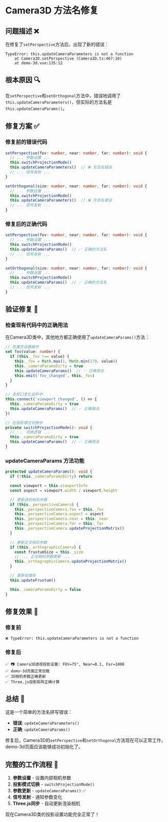 # Camera3D 方法名修复

## 问题描述 ❌

在修复了`setPerspective`方法后，出现了新的错误：

```
TypeError: this.updateCameraParameters is not a function
    at Camera3D.setPerspective (Camera3D.ts:467:10)
    at demo-3d.vue:135:12
```

## 根本原因 🔍

在`setPerspective`和`setOrthogonal`方法中，错误地调用了`this.updateCameraParameters()`，但实际的方法名是`this.updateCameraParams()`。

## 修复方案 ✅

### 修复前的错误代码
```typescript
setPerspective(fov: number, near: number, far: number): void {
  // ... 参数设置 ...
  this.switchProjectionMode()
  this.updateCameraParameters()  // ❌ 方法名错误
  // ... 信号发射 ...
}

setOrthogonal(size: number, near: number, far: number): void {
  // ... 参数设置 ...
  this.switchProjectionMode()
  this.updateCameraParameters()  // ❌ 方法名错误
  // ... 信号发射 ...
}
```

### 修复后的正确代码
```typescript
setPerspective(fov: number, near: number, far: number): void {
  // ... 参数设置 ...
  this.switchProjectionMode()
  this.updateCameraParams()  // ✅ 正确的方法名
  // ... 信号发射 ...
}

setOrthogonal(size: number, near: number, far: number): void {
  // ... 参数设置 ...
  this.switchProjectionMode()
  this.updateCameraParams()  // ✅ 正确的方法名
  // ... 信号发射 ...
}
```

## 验证修复 🧪

### 检查现有代码中的正确用法
在Camera3D类中，其他地方都正确使用了`updateCameraParams()`方法：

```typescript
// 在属性设置器中
set fov(value: number) {
  if (this._fov !== value) {
    this._fov = Math.max(1, Math.min(179, value))
    this._cameraParamsDirty = true
    this.updateCameraParams()  // ✅ 正确用法
    this.emit('fov_changed', this._fov)
  }
}

// 在视口变化监听中
this.connect('viewport_changed', () => {
  this._cameraParamsDirty = true
  this.updateCameraParams()  // ✅ 正确用法
})

// 在投影模式切换中
private switchProjectionMode(): void {
  // ... 切换逻辑 ...
  this._cameraParamsDirty = true
  this.updateCameraParams()  // ✅ 正确用法
}
```

### updateCameraParams 方法功能
```typescript
protected updateCameraParams(): void {
  if (!this._cameraParamsDirty) return

  const viewport = this.viewportInfo
  const aspect = viewport.width / viewport.height

  // 更新透视相机参数
  if (this._perspectiveCamera) {
    this._perspectiveCamera.fov = this._fov
    this._perspectiveCamera.aspect = aspect
    this._perspectiveCamera.near = this._near
    this._perspectiveCamera.far = this._far
    this._perspectiveCamera.updateProjectionMatrix()
  }

  // 更新正交相机参数
  if (this._orthographicCamera) {
    const frustumSize = this._size
    // ... 正交相机参数更新 ...
    this._orthographicCamera.updateProjectionMatrix()
  }

  // 更新视锥体
  this.updateFrustum()

  this._cameraParamsDirty = false
}
```

## 修复效果 🎯

### 修复前
```
❌ TypeError: this.updateCameraParameters is not a function
```

### 修复后
```
✅ 📷 Camera3D透视投影设置: FOV=75°, Near=0.1, Far=1000
✅ demo-3d页面正常加载
✅ 3D相机参数正确更新
✅ Three.js投影矩阵正确计算
```

## 总结 📝

这是一个简单的方法名拼写错误：
- **错误**: `updateCameraParameters()`
- **正确**: `updateCameraParams()`

修复后，Camera3D的`setPerspective`和`setOrthogonal`方法现在可以正常工作，demo-3d页面应该能够成功初始化了。

## 完整的工作流程 🔄

1. **参数设置** - 设置内部相机参数
2. **投影模式切换** - `switchProjectionMode()`
3. **参数更新** - `updateCameraParams()` ✅
4. **信号发射** - 通知参数变化
5. **Three.js同步** - 自动更新渲染相机

现在Camera3D类的投影设置功能完全正常了！
